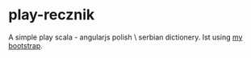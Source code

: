 play-recznik
============

A simple play scala - angularjs polish \ serbian dictionery.
Ist using [my bootstrap](https://github.com/OneWebPro/OneWebPro-scala-play-bootstrap).
